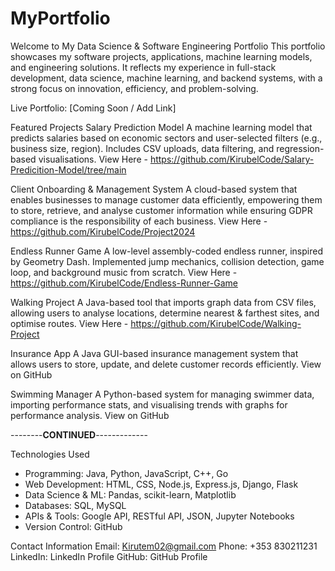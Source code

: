 # MyPortfolio

Welcome to My Data Science & Software Engineering Portfolio
This portfolio showcases my software projects, applications, machine learning models, and engineering solutions. It reflects my experience in full-stack development, data science, machine learning, and backend systems, with a strong focus on innovation, efficiency, and problem-solving.

Live Portfolio: [Coming Soon / Add Link]

Featured Projects
Salary Prediction Model
A machine learning model that predicts salaries based on economic sectors and user-selected filters (e.g., business size, region). Includes CSV uploads, data filtering, and regression-based visualisations.
 View Here - https://github.com/KirubelCode/Salary-Predicition-Model/tree/main

Client Onboarding & Management System
A cloud-based system that enables businesses to manage customer data efficiently, empowering them to store, retrieve, and analyse customer information while ensuring GDPR compliance is the responsibility of each business.
View Here - https://github.com/KirubelCode/Project2024

Endless Runner Game
A low-level assembly-coded endless runner, inspired by Geometry Dash. Implemented jump mechanics, collision detection, game loop, and background music from scratch.
View Here - https://github.com/KirubelCode/Endless-Runner-Game

Walking Project
A Java-based tool that imports graph data from CSV files, allowing users to analyse locations, determine nearest & farthest sites, and optimise routes.
View Here - https://github.com/KirubelCode/Walking-Project

Insurance App
A Java GUI-based insurance management system that allows users to store, update, and delete customer records efficiently.
View on GitHub

Swimming Manager
A Python-based system for managing swimmer data, importing performance stats, and visualising trends with graphs for performance analysis.
View on GitHub




--------**CONTINUED**-------------

Technologies Used
- Programming: Java, Python, JavaScript, C++, Go
- Web Development: HTML, CSS, Node.js, Express.js, Django, Flask
- Data Science & ML: Pandas, scikit-learn, Matplotlib
- Databases: SQL, MySQL
- APIs & Tools: Google API, RESTful API, JSON, Jupyter Notebooks
- Version Control: GitHub

 Contact Information
 Email: Kirutem02@gmail.com
 Phone: +353 830211231
 LinkedIn: LinkedIn Profile
 GitHub: GitHub Profile
